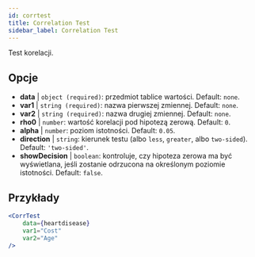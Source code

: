 ```yaml
---
id: corrtest
title: Correlation Test
sidebar_label: Correlation Test
---
```


Test korelacji.

## Opcje

* __data__ | `object (required)`: przedmiot tablice wartości. Default: `none`.
* __var1__ | `string (required)`: nazwa pierwszej zmiennej. Default: `none`.
* __var2__ | `string (required)`: nazwa drugiej zmiennej. Default: `none`.
* __rho0__ | `number`: wartość korelacji pod hipotezą zerową. Default: `0`.
* __alpha__ | `number`: poziom istotności. Default: `0.05`.
* __direction__ | `string`: kierunek testu (albo `less`, `greater`, albo `two-sided`). Default: `'two-sided'`.
* __showDecision__ | `boolean`: kontroluje, czy hipoteza zerowa ma być wyświetlana, jeśli zostanie odrzucona na określonym poziomie istotności. Default: `false`.


## Przykłady

```jsx live
<CorrTest
    data={heartdisease} 
    var1="Cost"
    var2="Age"
/>
```
